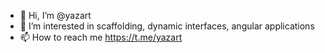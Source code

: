 - 👋 Hi, I’m @yazart
- 👀 I’m interested in scaffolding, dynamic interfaces, angular applications
- 📫 How to reach me https://t.me/yazart

<!---
yazart/yazart is a ✨ special ✨ repository because its `README.md` (this file) appears on your GitHub profile.
You can click the Preview link to take a look at your changes.
--->
